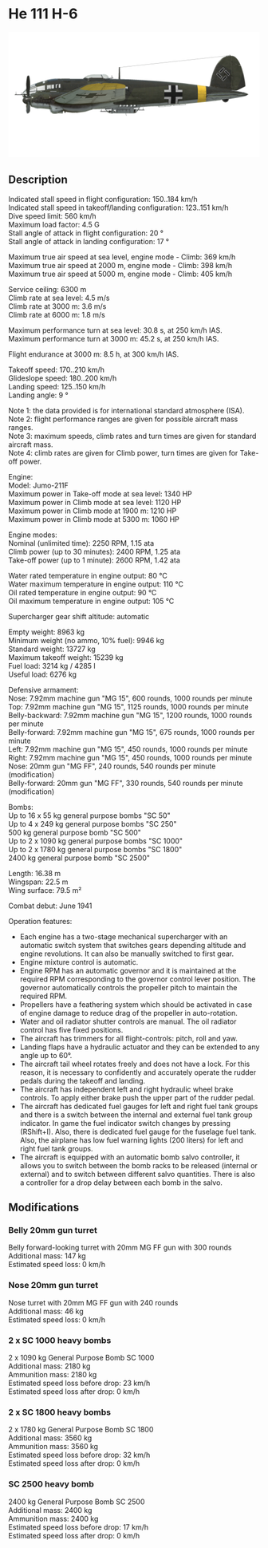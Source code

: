 # He 111 H-6  
  
![he111h6](../images/he111h6.png)  
  
## Description  
  
Indicated stall speed in flight configuration: 150..184 km/h  
Indicated stall speed in takeoff/landing configuration: 123..151 km/h  
Dive speed limit: 560 km/h  
Maximum load factor: 4.5 G  
Stall angle of attack in flight configuration: 20 °  
Stall angle of attack in landing configuration: 17 °  
  
Maximum true air speed at sea level, engine mode - Climb: 369 km/h  
Maximum true air speed at 2000 m, engine mode - Climb: 398 km/h  
Maximum true air speed at 5000 m, engine mode - Climb: 405 km/h  
  
Service ceiling: 6300 m  
Climb rate at sea level: 4.5 m/s  
Climb rate at 3000 m: 3.6 m/s  
Climb rate at 6000 m: 1.8 m/s  
  
Maximum performance turn at sea level: 30.8 s, at 250 km/h IAS.  
Maximum performance turn at 3000 m: 45.2 s, at 250 km/h IAS.  
  
Flight endurance at 3000 m: 8.5 h, at 300 km/h IAS.  
  
Takeoff speed: 170..210 km/h  
Glideslope speed: 180..200 km/h  
Landing speed: 125..150 km/h  
Landing angle: 9 °  
  
Note 1: the data provided is for international standard atmosphere (ISA).  
Note 2: flight performance ranges are given for possible aircraft mass ranges.  
Note 3: maximum speeds, climb rates and turn times are given for standard aircraft mass.  
Note 4: climb rates are given for Climb power, turn times are given for Take-off power.  
  
Engine:  
Model: Jumo-211F  
Maximum power in Take-off mode at sea level: 1340 HP  
Maximum power in Climb mode at sea level: 1120 HP  
Maximum power in Climb mode at 1900 m: 1210 HP  
Maximum power in Climb mode at 5300 m: 1060 HP  
  
Engine modes:  
Nominal (unlimited time): 2250 RPM, 1.15 ata  
Climb power (up to 30 minutes): 2400 RPM, 1.25 ata  
Take-off power (up to 1 minute): 2600 RPM, 1.42 ata  
  
Water rated temperature in engine output: 80 °C  
Water maximum temperature in engine output: 110 °C  
Oil rated temperature in engine output: 90 °C  
Oil maximum temperature in engine output: 105 °C  
  
Supercharger gear shift altitude: automatic   
  
Empty weight: 8963 kg  
Minimum weight (no ammo, 10% fuel): 9946 kg  
Standard weight: 13727 kg  
Maximum takeoff weight: 15239 kg  
Fuel load: 3214 kg / 4285 l  
Useful load: 6276 kg  
  
Defensive armament:  
Nose: 7.92mm machine gun "MG 15", 600 rounds, 1000 rounds per minute  
Top: 7.92mm machine gun "MG 15", 1125 rounds, 1000 rounds per minute  
Belly-backward: 7.92mm machine gun "MG 15", 1200 rounds, 1000 rounds per minute  
Belly-forward: 7.92mm machine gun "MG 15", 675 rounds, 1000 rounds per minute  
Left: 7.92mm machine gun "MG 15", 450 rounds, 1000 rounds per minute  
Right: 7.92mm machine gun "MG 15", 450 rounds, 1000 rounds per minute  
Nose: 20mm gun "MG FF", 240 rounds, 540 rounds per minute (modification)  
Belly-forward: 20mm gun "MG FF", 330 rounds, 540 rounds per minute (modification)  
  
Bombs:  
Up to 16 x 55 kg general purpose bombs "SC 50"  
Up to 4 x 249 kg general purpose bombs "SC 250"  
500 kg general purpose bomb "SC 500"  
Up to 2 x 1090 kg general purpose bombs "SC 1000"  
Up to 2 x 1780 kg general purpose bombs "SC 1800"  
2400 kg general purpose bomb "SC 2500"  
  
Length: 16.38 m  
Wingspan: 22.5 m  
Wing surface: 79.5 m²  
  
Combat debut: June 1941  
  
Operation features:  
- Each engine has a two-stage mechanical supercharger with an automatic switch system that switches gears depending altitude and engine revolutions. It can also be manually switched to first gear.  
- Engine mixture control is automatic.  
- Engine RPM has an automatic governor and it is maintained at the required RPM corresponding to the governor control lever position. The governor automatically controls the propeller pitch to maintain the required RPM.  
- Propellers have a feathering system which should be activated in case of engine damage to reduce drag of the propeller in auto-rotation.  
- Water and oil radiator shutter controls are manual. The oil radiator control has five fixed positions.  
- The aircraft has trimmers for all flight-controls: pitch, roll and yaw.  
- Landing flaps have a hydraulic actuator and they can be extended to any angle up to 60°.  
- The aircraft tail wheel rotates freely and does not have a lock. For this reason, it is necessary to confidently and accurately operate the rudder pedals during the takeoff and landing.  
- The aircraft has independent left and right hydraulic wheel brake controls. To apply either brake push the upper part of the rudder pedal.  
- The aircraft has dedicated fuel gauges for left and right fuel tank groups and there is a switch between the internal and external fuel tank group indicator. In game the fuel indicator switch changes by pressing (RShift+I). Also, there is dedicated fuel gauge for the fuselage fuel tank. Also, the airplane has low fuel warning lights (200 liters) for left and right fuel tank groups.  
- The aircraft is equipped with an automatic bomb salvo controller, it allows you to switch between the bomb racks to be released (internal or external) and to switch between different salvo quantities. There is also a controller for a drop delay between each bomb in the salvo.  
  
## Modifications  
  
  
### Belly 20mm gun turret  
  
Belly forward-looking turret with 20mm MG FF gun with 300 rounds  
Additional mass: 147 kg  
Estimated speed loss: 0 km/h  
  
### Nose 20mm gun turret  
  
Nose turret with 20mm MG FF gun with 240 rounds  
Additional mass: 46 kg  
Estimated speed loss: 0 km/h  
  
### 2 x SC 1000 heavy bombs  
  
2 x 1090 kg General Purpose Bomb SC 1000  
Additional mass: 2180 kg  
Ammunition mass: 2180 kg  
Estimated speed loss before drop: 23 km/h  
Estimated speed loss after drop: 0 km/h  
  
### 2 x SC 1800 heavy bombs  
  
2 x 1780 kg General Purpose Bomb SC 1800  
Additional mass: 3560 kg  
Ammunition mass: 3560 kg  
Estimated speed loss before drop: 32 km/h  
Estimated speed loss after drop: 0 km/h  
  
### SC 2500 heavy bomb  
  
2400 kg General Purpose Bomb SC 2500  
Additional mass: 2400 kg  
Ammunition mass: 2400 kg  
Estimated speed loss before drop: 17 km/h  
Estimated speed loss after drop: 0 km/h  